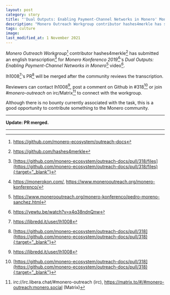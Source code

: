 ```yaml
---
layout: post
category: story
title: "'Dual Outputs: Enabling Payment-Channel Networks in Monero' MoneroKon 2019 transcription ready for review"
description: "Monero Outreach Workgroup contributor hashes4merkle has submitted a transcription for Monero Konferenco 2019's Dual Outputs: Enabling Payment-Channel Networks in Monero video."
tags: culture
image: 
last_modified_at: 1 November 2021
---
```


*Monero Outreach Workgroup*[^1] contributor hashes4merkle[^2] has submitted an english transcription[^3] for *Monero Konferenco 2019*[^4]'s *Dual Outputs: Enabling Payment-Channel Networks in Monero*[^5] video[^6].

lh1008[^7]'s PR[^8] will be merged after the community reviews the transcription.

Reviewers can contact lh1008[^7], post a comment on Github in #318[^8] or join *#monero-outreach* on irc/Matrix[^9] to connect with the workgroup.

Although there is no bounty currently associated with the task, this is a good opportunity to contribute something to the Monero community.

---

**Update: PR merged.**

---

[^1]: https://github.com/monero-ecosystem/outreach-docs
[^2]: https://github.com/hashes4merkle
[^3]: [https://github.com/monero-ecosystem/outreach-docs/pull/318/files](https://github.com/monero-ecosystem/outreach-docs/pull/318/files){:target="_blank"}
[^4]: https://monerokon.com/, https://www.monerooutreach.org/monero-konferenco/
[^5]: https://www.monerooutreach.org/monero-konferenco/pedro-moreno-sanchez.html
[^6]: https://yewtu.be/watch?v=x4q38ndnQnw
[^7]: https://libredd.it/user/lh1008
[^8]: [https://github.com/monero-ecosystem/outreach-docs/pull/318](https://github.com/monero-ecosystem/outreach-docs/pull/318){:target="_blank"}
[^9]: irc://irc.libera.chat/#monero-outreach (irc), https://matrix.to/#/#monero-outreach:monero.social (Matrix)

